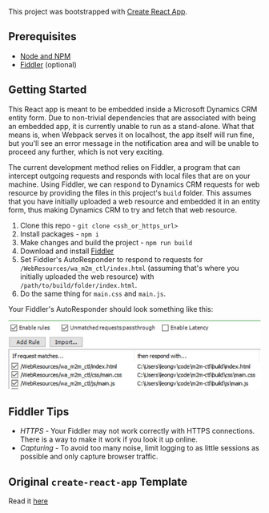 This project was bootstrapped with [Create React App](https://github.com/facebookincubator/create-react-app).

## Prerequisites

- [Node and NPM](https://nodejs.org/en/)
- [Fiddler](http://www.telerik.com/fiddler) (optional)

## Getting Started

This React app is meant to be embedded inside a Microsoft Dynamics CRM entity form. Due to non-trivial dependencies that are associated with being an embedded app, it is currently unable to run as a stand-alone. What that means is, when Webpack serves it on localhost, the app itself will run fine, but you'll see an error message in the notification area and will be unable to proceed any further, which is not very exciting.

The current development method relies on Fiddler, a program that can intercept outgoing requests and responds with local files that are on your machine. Using Fiddler, we can respond to Dynamics CRM requests for web resource by providing the files in this project's `build` folder. This assumes that you have initially uploaded a web resource and embedded it in an entity form, thus making Dynamics CRM to try and fetch that web resource.

1. Clone this repo - `git clone <ssh_or_https_url>`
2. Install packages - `npm i`
3. Make changes and build the project - `npm run build`
4. Download and install [Fiddler](https://www.telerik.com/download/fiddler)
5. Set Fiddler's AutoResponder to respond to requests for `/WebResources/wa_m2m_ctl/index.html` (assuming that's where you initially uploaded the web resource) with `/path/to/build/folder/index.html`.
6. Do the same thing for `main.css` and `main.js`.

Your Fiddler's AutoResponder should look something like this:

![Image of AutoResponder's setting](./img/fiddler_autoresponder_setting.JPG)

## Fiddler Tips

* *HTTPS* - Your Fiddler may not work correctly with HTTPS connections. There is a way to make it work if you look it up online.
* *Capturing* - To avoid too many noise, limit logging to as little sessions as possible and only capture browser traffic.

## Original `create-react-app` Template

Read it [here](https://github.com/facebookincubator/create-react-app/blob/master/packages/react-scripts/template/README.md)
